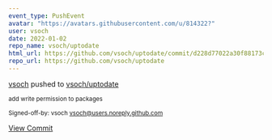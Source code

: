 ```yaml
---
event_type: PushEvent
avatar: "https://avatars.githubusercontent.com/u/814322?"
user: vsoch
date: 2022-01-02
repo_name: vsoch/uptodate
html_url: https://github.com/vsoch/uptodate/commit/d228d77022a30f88173cd3d01e663297b195e62a
repo_url: https://github.com/vsoch/uptodate
---
```


<a href='https://github.com/vsoch' target='_blank'>vsoch</a> pushed to <a href='https://github.com/vsoch/uptodate' target='_blank'>vsoch/uptodate</a>

<small>add write permission to packages

Signed-off-by: vsoch <vsoch@users.noreply.github.com></small>

<a href='https://github.com/vsoch/uptodate/commit/d228d77022a30f88173cd3d01e663297b195e62a' target='_blank'>View Commit</a>